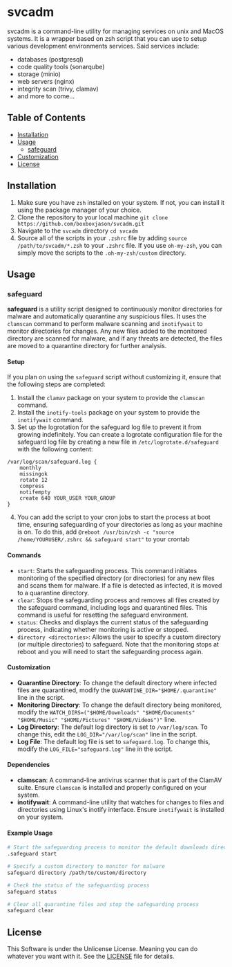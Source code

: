 # svcadm

svcadm is a command-line utility for managing services on unix and MacOS systems. It is a wrapper based on zsh script that you can use to setup various development environments services. Said services include:
- databases (postgresql)
- code quality tools (sonarqube)
- storage (minio)
- web servers (nginx)
- integrity scan (trivy, clamav)
- and more to come...

## Table of Contents
- [Installation](#installation)
- [Usage](#usage)
  - [safeguard](#safeguard)
- [Customization](#customization)
- [License](#license)

## Installation

1. Make sure you have `zsh` installed on your system. If not, you can install it using the package manager of your choice.
2. Clone the repository to your local machine `git clone https://github.com/boxboxjason/svcadm.git`
3. Navigate to the `svcadm` directory `cd svcadm`
4. Source all of the scripts in your `.zshrc` file by adding `source /path/to/svcadm/*.zsh` to your `.zshrc` file. If you use `oh-my-zsh`, you can simply move the scripts to the `.oh-my-zsh/custom` directory.

## Usage

### safeguard

**safeguard** is a utility script designed to continuously monitor directories for malware and automatically quarantine any suspicious files. It uses the `clamscan` command to perform malware scanning and `inotifywait` to monitor directories for changes. Any new files added to the monitored directory are scanned for malware, and if any threats are detected, the files are moved to a quarantine directory for further analysis.

#### Setup
If you plan on using the `safeguard` script without customizing it, ensure that the following steps are completed:
1. Install the `clamav` package on your system to provide the `clamscan` command.
2. Install the `inotify-tools` package on your system to provide the `inotifywait` command.
3. Set up the logrotation for the safeguard log file to prevent it from growing indefinitely.
  You can create a logrotate configuration file for the safeguard log file by creating a new file in `/etc/logrotate.d/safeguard` with the following content:
```
/var/log/scan/safeguard.log {
    monthly
    missingok
    rotate 12
    compress
    notifempty
    create 640 YOUR_USER YOUR_GROUP
}
```
4. You can add the script to your cron jobs to start the process at boot time, ensuring safeguarding of your directories as long as your machine is on. To do this, add `@reboot /usr/bin/zsh -c "source /home/YOURUSER/.zshrc && safeguard start"` to your crontab

#### Commands
- `start`: Starts the safeguarding process. This command initiates monitoring of the specified directory (or directories) for any new files and scans them for malware. If a file is detected as infected, it is moved to a quarantine directory.
- `clear`: Stops the safeguarding process and removes all files created by the safeguard command, including logs and quarantined files. This command is useful for resetting the safeguard environment.
- `status`: Checks and displays the current status of the safeguarding process, indicating whether monitoring is active or stopped.
- `directory <directories>`: Allows the user to specify a custom directory (or multiple directories) to safeguard. Note that the monitoring stops at reboot and you will need to start the safeguarding process again.

#### Customization
- **Quarantine Directory**: To change the default directory where infected files are quarantined, modify the `QUARANTINE_DIR="$HOME/.quarantine"` line in the script.
- **Monitoring Directory**: To change the default directory being monitored, modify the `WATCH_DIRS=("$HOME/Downloads" "$HOME/Documents" "$HOME/Music" "$HOME/Pictures" "$HOME/Videos")"` line.
- **Log Directory**: The default log directory is set to `/var/log/scan`. To change this, edit the `LOG_DIR="/var/log/scan"` line in the script.
- **Log File**: The default log file is set to `safeguard.log`. To change this, modify the `LOG_FILE="safeguard.log"` line in the script.

#### Dependencies
- **clamscan**: A command-line antivirus scanner that is part of the ClamAV suite. Ensure `clamscan` is installed and properly configured on your system.
- **inotifywait**: A command-line utility that watches for changes to files and directories using Linux's inotify interface. Ensure `inotifywait` is installed on your system.

#### Example Usage

```bash
# Start the safeguarding process to monitor the default downloads directory
.safeguard start

# Specify a custom directory to monitor for malware
safeguard directory /path/to/custom/directory

# Check the status of the safeguarding process
safeguard status

# Clear all quarantine files and stop the safeguarding process
safeguard clear
```

## License
This Software is under the Unlicense License. Meaning you can do whatever you want with it.
See the [LICENSE](LICENSE) file for details.
